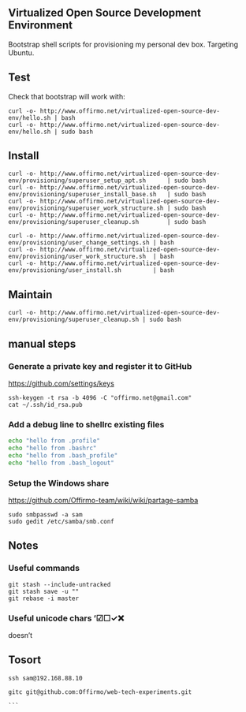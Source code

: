 ## Virtualized Open Source Development Environment

Bootstrap shell scripts for provisioning my personal dev box. Targeting Ubuntu.


## Test
Check that bootstrap will work with:
```
curl -o- http://www.offirmo.net/virtualized-open-source-dev-env/hello.sh | bash
curl -o- http://www.offirmo.net/virtualized-open-source-dev-env/hello.sh | sudo bash
```


## Install
```
curl -o- http://www.offirmo.net/virtualized-open-source-dev-env/provisioning/superuser_setup_apt.sh      | sudo bash
curl -o- http://www.offirmo.net/virtualized-open-source-dev-env/provisioning/superuser_install_base.sh   | sudo bash
curl -o- http://www.offirmo.net/virtualized-open-source-dev-env/provisioning/superuser_work_structure.sh | sudo bash
curl -o- http://www.offirmo.net/virtualized-open-source-dev-env/provisioning/superuser_cleanup.sh        | sudo bash

curl -o- http://www.offirmo.net/virtualized-open-source-dev-env/provisioning/user_change_settings.sh | bash
curl -o- http://www.offirmo.net/virtualized-open-source-dev-env/provisioning/user_work_structure.sh  | bash
curl -o- http://www.offirmo.net/virtualized-open-source-dev-env/provisioning/user_install.sh         | bash
```


## Maintain
```
curl -o- http://www.offirmo.net/virtualized-open-source-dev-env/provisioning/superuser_cleanup.sh | sudo bash
```


## manual steps

### Generate a private key and register it to GitHub
https://github.com/settings/keys
```
ssh-keygen -t rsa -b 4096 -C "offirmo.net@gmail.com"
cat ~/.ssh/id_rsa.pub 
```

### Add a debug line to shellrc existing files
```bash
echo "hello from .profile"
echo "hello from .bashrc"
echo "hello from .bash_profile"
echo "hello from .bash_logout"
```

### Setup the Windows share
https://github.com/Offirmo-team/wiki/wiki/partage-samba
```
sudo smbpasswd -a sam
sudo gedit /etc/samba/smb.conf
```

## Notes

### Useful commands
```
git stash --include-untracked
git stash save -u ""
git rebase -i master
```

### Useful unicode chars ’☑☐✓❌
doesn’t 

## Tosort

````
ssh sam@192.168.88.10

gitc git@github.com:Offirmo/web-tech-experiments.git

```

